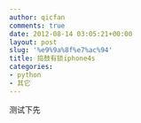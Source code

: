 ```yaml
---
author: qicfan
comments: true
date: 2012-08-14 03:05:21+00:00
layout: post
slug: '%e9%9a%8f%e7%ac%94'
title: 捣鼓有锁iphone4s
categories:
- python
- 其它
---
```


测试下先